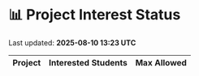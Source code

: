 # 📊 Project Interest Status

Last updated: **2025-08-10 13:23 UTC**

| Project | Interested Students | Max Allowed |
|---------|---------------------|-------------|
